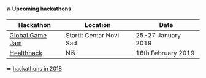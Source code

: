 #### :boom: Upcoming hackathons

| Hackathon | Location | Date |
| --------- | -------- | ---- |
| [Global Game Jam](https://globalgamejam.org/2019/jam-sites/startit-centar-novi-sad) | Startit Centar Novi Sad | 25-27 January 2019 |
| [Healthhack](https://www.facebook.com/events/615695192208430/) | Niš | 16th February 2019 |

:arrow_right: [hackathons in 2018](2018.md)